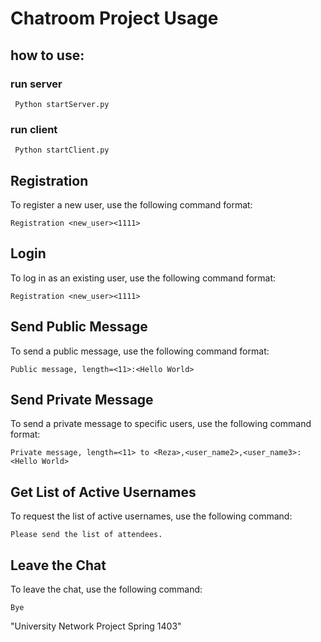 # Chatroom Project Usage

## how to use:

### run server
``` Python startServer.py```

### run client
``` Python startClient.py```

## Registration
To register a new user, use the following command format:

```Registration <new_user><1111>```


## Login
To log in as an existing user, use the following command format:

```Registration <new_user><1111>```


## Send Public Message
To send a public message, use the following command format:

```Public message, length=<11>:<Hello World>```


## Send Private Message
To send a private message to specific users, use the following command format:

```Private message, length=<11> to <Reza>,<user_name2>,<user_name3>:<Hello World>```

## Get List of Active Usernames
To request the list of active usernames, use the following command:

```Please send the list of attendees.```


## Leave the Chat
To leave the chat, use the following command:

```Bye```


"University Network Project Spring 1403"
